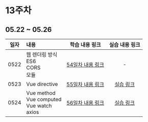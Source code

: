 # 13주차

## 05.22 ~ 05.26

|  일자  | 내용                                                  |             학습 내용 링크             |        실습 내용 링크         |
|:----:|:----------------------------------------------------|:--------------------------------:|:-----------------------:|
| 0522 | 웹 렌더링 방식<br/>ES6<br/>CORS<br/>모듈<br/>               | [54일차 내용 링크](./src/day54/course) |            -            |
| 0523 | Vue directive<br/>                                  | [55일차 내용 링크](./src/day55/course) | [실습 링크](./src/day55/hw) |
| 0524 | Vue method<br/>Vue computed<br/>Vue watch<br/>axios<br/> | [56일차 내용 링크](./src/day56/course) | [실습 링크](./src/day56/hw) |

